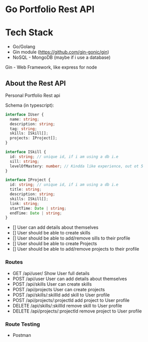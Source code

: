 # Go Portfolio Rest API

# Tech Stack

- Go/Golang
- Gin module (https://github.com/gin-gonic/gin)
- NoSQL - MongoDB (maybe if i use a database)

Gin - Web Framework, like express for node

## About the Rest API

Personal Portfolio Rest api

Schema (in typescript):

```ts
interface IUser {
  name: string;
  description: string;
  tag: string;
  skills: ISkill[];
  projects: IProject[];
}

interface ISkill {
  id: string; // unique id, if i am using a db i.e
  sill: string;
  levelOfMastery: number; // Kindda like experience, out ot 5
}

interface IProject {
  id: string; // unique id, if i am using a db i.e
  title: string;
  description: string;
  skills: ISkill[];
  link: string;
  startTime: Date | string;
  endTime: Date | string;
}
```

- [] User can add details about themselves
- [] User should be able to create skills
- [] User should be able to add/remove sills to their profile
- [] User should be able to create Projects
- [] User should be able to add/remove projects to their profile

### Routes

- GET /api/user/ Show User full details
- POST /api/user User can add details about themselves
- POST /api/skills User can create skills
- POST /api/projects User can create projects
- POST /api/skills/:skillId add skill to User profile
- POST /api/projects/:projectId add project to User profile
- DELETE /api/skills/:skillId remove skill to User profile
- DELETE /api/projects/:projectId remove project to User profile

### Route Testing

- Postman

